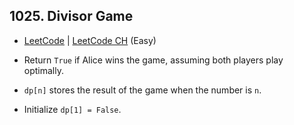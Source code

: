 ## 1025. Divisor Game

-  [LeetCode](https://leetcode.com/problems/divisor-game/) | [LeetCode CH](https://leetcode.cn/problems/divisor-game/) (Easy)

-   Return `True` if Alice wins the game, assuming both players play optimally.
-   `dp[n]` stores the result of the game when the number is `n`.
-   Initialize `dp[1] = False`.
